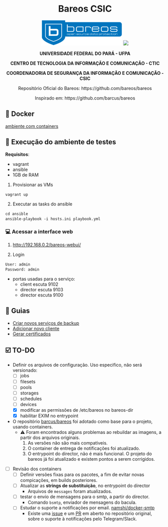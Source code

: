 <h1 align="center">Bareos CSIC</h1>

<p align="center">
  <img src="https://raw.githubusercontent.com/bareos/bareos/master/webui/public/img/bareos.png" height="80">
  <img src="https://csirt.ufpa.br/images/ctic1112.png" height="80">
</p>

<p align="center"><b>UNIVERSIDADE FEDERAL DO PARÁ - UFPA</b></p>
<p align="center"><b>CENTRO DE TECNOLOGIA DA INFORMAÇÃO E COMUNICAÇÃO - CTIC</b></p>
<p align="center"><b>COORDENADORIA DE SEGURANÇA DA INFORMAÇÃO E COMUNICAÇÃO - CSIC</b></p>

<p align="center">Repositório Oficial do Bareos: https://github.com/bareos/bareos</p>
<p align="center">Inspirado em: https://github.com/barcus/bareos</p>

## :whale: Docker

[ambiente com containers](./docker)

## :rocket: Execução do ambiente de testes

**Requisitos**:

- vagrant
- ansible
- 1GB de RAM

1. Provisionar as VMs

```
vagrant up
```

2. Executar as tasks do ansible

```
cd ansible
ansible-playbook -i hosts.ini playbook.yml
```

### :computer: Acessar a interface web

1. http://192.168.0.2/bareos-webui/

2. Login

```
User: admin
Password: admin
```

- portas usadas para o serviço:
  - client escuta 9102
  - director escuta 9103
  - director escuta 9100

## :compass: Guias

- [Criar novos serviços de backup](./CRIAR-NOVOS-BACKUPS.md)
- [Adicionar novo cliente](./ADICIONAR-NOVO-CLIENTE.md)
- [Gerar certificados](./GERAR-CERTIFICADOS-TLS.md)

## :ballot_box_with_check: TO-DO
- Definir os arquivos de configuração. Uso especifico, não será versionado:
  - [ ] jobs
  - [ ] filesets
  - [ ] pools
  - [ ] storages
  - [ ] schedules
  - [ ] devices
  - [x] modificar as permissões de /etc/bareos no bareos-dir
  - [x] habilitar EXIM no entrypoint

- O repositório [barcus/bareos](https://github.com/barcus/bareos) foi adotado como base para o projeto, usando containers.
  - :warning: Foram encontrados alguns problemas ao rebuildar as imagens, a partir dos arquivos originais.
    1. As versões não são mais compativeis.
    2. O container de entrega de notificações foi atualizado.
    3. O entrypoint do director, não é mais funcional. O projeto do bareos já foi atualizado e existem pontos a serem corrigidos.
- [ ] Revisão dos containers
  - [ ] Definir versões fixas para os pacotes, a fim de evitar novas compicações, em builds posteriores.
  - [ ] Atualizar as **strings de substituição**, no entrypoint do director
    - Arquivos de `messages` foram atualizados.
  - [ ] testar o envio de mensagens para o smtp, a partir do director.
    - Comando `bsmtp`, enviador de mensagens do bacula.
  - [ ] Estudar o suporte a notificações por email. [namshi/docker-smtp](https://github.com/namshi/docker-smtp)
    - Existe uma [issue](https://github.com/barcus/bareos/issues/73) e um [PR](https://github.com/barcus/bareos/pull/78) em aberto no repositório original, sobre o suporte à notificações pelo Telegram/Slack.
